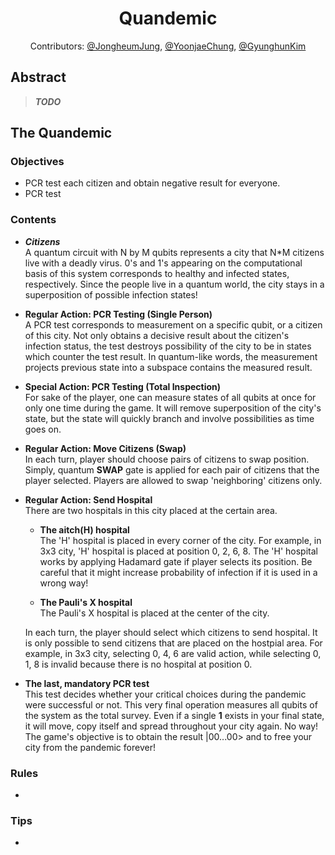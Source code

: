 <div align='center'>

# Quandemic

Contributors:
[@JongheumJung](mailto://jungjh0330snu@snu.ac.kr),
[@YoonjaeChung](https://github.com/nature-cyj),
[@GyunghunKim](https://github.com/GyunghunKim) 

</div>

## Abstract

> ***TODO***

## The Quandemic

### Objectives
- PCR test each citizen and obtain negative result for everyone.
- PCR test 

### Contents

- ***Citizens***<br>
A quantum circuit with N by M qubits represents a city that N\*M citizens live with a deadly virus.
0's and 1's appearing on the computational basis of this system corresponds to healthy and infected
states, respectively.
Since the people live in a quantum world, the city stays in a superposition of possible infection
states!

- **Regular Action: PCR Testing (Single Person)**<br>
A PCR test corresponds to measurement on a specific qubit, or a citizen of this city. Not only
obtains a decisive result about the citizen's infection status, the test destroys possibility of the
city to be in states which counter the test result. In quantum-like words, the measurement projects
previous state into a subspace contains the measured result.

- **Special Action: PCR Testing (Total Inspection)**<br>
For sake of the player, one can measure states of all qubits at once for only one time during the
game. It will remove superposition of the city's state, but the state will quickly branch and
involve possibilities as time goes on.

- **Regular Action: Move Citizens (Swap)**<br>
In each turn, player should choose pairs of citizens to swap position. Simply, quantum **SWAP** gate 
is applied for each pair of citizens that the player selected. Players are allowed to swap 'neighboring' 
citizens only. 

- **Regular Action: Send Hospital**<br>
There are two hospitals in this city placed at the certain area.<br>
  - **The aitch(H) hospital**<br>
    The 'H' hospital is placed in every corner of the city. For example, in 3x3 city, 'H' hospital is placed
    at position 0, 2, 6, 8. The 'H' hospital works by applying Hadamard gate if player selects its position.
    Be careful that it might increase probability of infection if it is used in a wrong way!
    
  - **The Pauli's X hospital**<br>
    The Pauli's X hospital is placed at the center of the city.
    
  In each turn, the player should select which citizens to send hospital. It is only possible to send citizens that 
  are placed on the hostpial area. For example, in 3x3 city, selecting 0, 4, 6 are valid action, while selecting 
  0, 1, 8 is invalid because there is no hospital at position 0.


- **The last, mandatory PCR test**<br>
This test decides whether your critical choices during the pandemic were successful or not. This
very final operation measures all qubits of the system as the total survey. Even if a single **1**
exists in your final state, it will move, copy itself and spread throughout your city again. No way!
The game's objective is to obtain the result |00...00> and to free your city from the pandemic
forever! 

### Rules
- 


### Tips
- 

